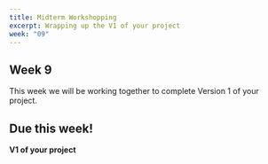 ```yaml
---
title: Midterm Workshopping
excerpt: Wrapping up the V1 of your project
week: "09"
---
```


## Week 9

This week we will be working together to complete Version 1 of your project. 


## Due this week!

**V1 of your project**